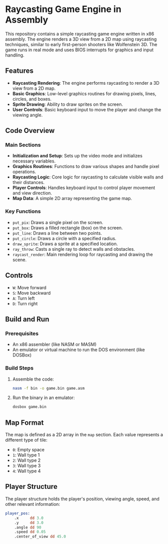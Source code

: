 # Raycasting Game Engine in Assembly

This repository contains a simple raycasting game engine written in x86 assembly. The engine renders a 3D view from a 2D map using raycasting techniques, similar to early first-person shooters like Wolfenstein 3D. The game runs in real mode and uses BIOS interrupts for graphics and input handling.

## Features

- **Raycasting Rendering**: The engine performs raycasting to render a 3D view from a 2D map.
- **Basic Graphics**: Low-level graphics routines for drawing pixels, lines, circles, and boxes.
- **Sprite Drawing**: Ability to draw sprites on the screen.
- **User Controls**: Basic keyboard input to move the player and change the viewing angle.

## Code Overview

### Main Sections

- **Initialization and Setup**: Sets up the video mode and initializes necessary variables.
- **Graphics Routines**: Functions to draw various shapes and handle pixel operations.
- **Raycasting Logic**: Core logic for raycasting to calculate visible walls and their distances.
- **Player Controls**: Handles keyboard input to control player movement and view direction.
- **Map Data**: A simple 2D array representing the game map.

### Key Functions

- `put_pix`: Draws a single pixel on the screen.
- `put_box`: Draws a filled rectangle (box) on the screen.
- `put_line`: Draws a line between two points.
- `put_circle`: Draws a circle with a specified radius.
- `draw_sprite`: Draws a sprite at a specified location.
- `ray_throw`: Casts a single ray to detect walls and obstacles.
- `raycast_render`: Main rendering loop for raycasting and drawing the scene.

## Controls

- `W`: Move forward
- `S`: Move backward
- `A`: Turn left
- `D`: Turn right

## Build and Run

### Prerequisites

- An x86 assembler (like NASM or MASM)
- An emulator or virtual machine to run the DOS environment (like DOSBox)

### Build Steps

1. Assemble the code:
    ```sh
    nasm -f bin -o game.bin game.asm
    ```

2. Run the binary in an emulator:
    ```sh
    dosbox game.bin
    ```

## Map Format

The map is defined as a 2D array in the `map` section. Each value represents a different type of tile:
- `0`: Empty space
- `1`: Wall type 1
- `2`: Wall type 2
- `3`: Wall type 3
- `4`: Wall type 4

## Player Structure

The player structure holds the player's position, viewing angle, speed, and other relevant information:
```asm
player_pos:
    .x     dd 3.0
    .y     dd 3.0    
    .angle dd 90
    .speed dd 0.05  
    .center_of_view dd 45.0
